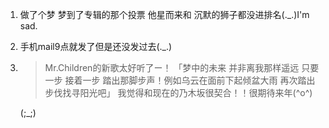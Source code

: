 1. 做了个梦 梦到了专辑的那个投票 他星而来和 沉默的狮子都没进排名(._.)I'm sad. 

2. 手机mail9点就发了但是还没发过去(._.)

3. > Mr.Children的新歌太好听了ー！ 「梦中的未来 并非离我那样遥远 只要一步 接着一步 踏出那脚步声！例如乌云在面前下起倾盆大雨 再次踏出步伐找寻阳光吧」 我觉得和现在的乃木坂很契合！！很期待来年(^o^)

   (;_;)